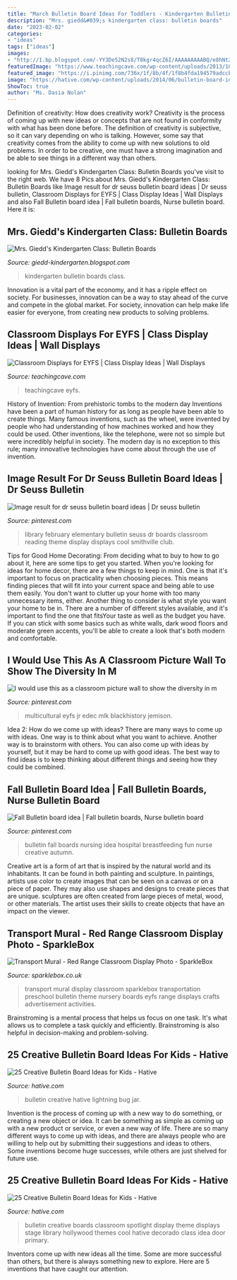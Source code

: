 ```yaml
---
title: "March Bulletin Board Ideas For Toddlers - Kindergarten Bulletin Boards Class"
description: "Mrs. giedd&#039;s kindergarten class: bulletin boards"
date: "2023-02-02"
categories:
- "ideas"
tags: ["ideas"]
images:
- "http://1.bp.blogspot.com/-YY3De52N2s8/T0kgr4qcZ6I/AAAAAAAAABQ/e8hNt2423RI/w1200-h630-p-k-no-nu/IMG_6714.JPG"
featuredImage: "https://www.teachingcave.com/wp-content/uploads/2013/10/bday.jpg"
featured_image: "https://i.pinimg.com/736x/1f/8b/4f/1f8b4fda194579adccba695154de62b8--multicultural-activities-history-activities.jpg"
image: "https://hative.com/wp-content/uploads/2014/06/bulletin-board-ideas/3-lightning-bug-jar-bulletin-board.jpg"
ShowToc: true
author: "Ms. Dasia Nolan"
---
```



Definition of creativity: How does creativity work?
Creativity is the process of coming up with new ideas or concepts that are not found in conformity with what has been done before. The definition of creativity is subjective, so it can vary depending on who is talking. However, some say that creativity comes from the ability to come up with new solutions to old problems. In order to be creative, one must have a strong imagination and be able to see things in a different way than others.

	

		
looking for Mrs. Giedd&#039;s Kindergarten Class: Bulletin Boards you've visit to the right web. We have 8 Pics about Mrs. Giedd&#039;s Kindergarten Class: Bulletin Boards like Image result for dr seuss bulletin board ideas | Dr seuss bulletin, Classroom Displays for EYFS | Class Display Ideas | Wall Displays and also Fall Bulletin board idea | Fall bulletin boards, Nurse bulletin board. Here it is:
		
    
## Mrs. Giedd&#039;s Kindergarten Class: Bulletin Boards

<img loading=lazy src="http://1.bp.blogspot.com/-YY3De52N2s8/T0kgr4qcZ6I/AAAAAAAAABQ/e8hNt2423RI/w1200-h630-p-k-no-nu/IMG_6714.JPG" onerror="this.onerror=null;this.src='https://tse4.mm.bing.net/th?id=OIP.Fl-9AaEipABHv4VgshsMXAHaD4&amp;pid=15.1';" alt="Mrs. Giedd&#039;s Kindergarten Class: Bulletin Boards">

_Source: giedd-kindergarten.blogspot.com_

>kindergarten bulletin boards class. 

	

Innovation is a vital part of the economy, and it has a ripple effect on society. For businesses, innovation can be a way to stay ahead of the curve and compete in the global market. For society, innovation can help make life easier for everyone, from creating new products to solving problems.

    
## Classroom Displays For EYFS | Class Display Ideas | Wall Displays

<img loading=lazy src="https://www.teachingcave.com/wp-content/uploads/2013/10/bday.jpg" onerror="this.onerror=null;this.src='https://tse3.mm.bing.net/th?id=OIP.SeQtuH-Y6Ioecn7fEuHT2QHaFj&amp;pid=15.1';" alt="Classroom Displays for EYFS | Class Display Ideas | Wall Displays">

_Source: teachingcave.com_

>teachingcave eyfs. 

	

History of Invention: From prehistoric tombs to the modern day
Inventions have been a part of human history for as long as people have been able to create things. Many famous inventions, such as the wheel, were invented by people who had understanding of how machines worked and how they could be used. Other inventions, like the telephone, were not so simple but were incredibly helpful in society. The modern day is no exception to this rule; many innovative technologies have come about through the use of invention.

    
## Image Result For Dr Seuss Bulletin Board Ideas | Dr Seuss Bulletin

<img loading=lazy src="https://i.pinimg.com/736x/05/9b/ac/059bacb7448ad05fd35013fbbbe1a45a--elementary-library-library-displays.jpg" onerror="this.onerror=null;this.src='https://tse2.mm.bing.net/th?id=OIP.1xZ4z6PffhHJ_NEmtvQ3cAHaJ6&amp;pid=15.1';" alt="Image result for dr seuss bulletin board ideas | Dr seuss bulletin">

_Source: pinterest.com_

>library february elementary bulletin seuss dr boards classroom reading theme display displays cool smithville club. 

	

Tips for Good Home Decorating: From deciding what to buy to how to go about it, here are some tips to get you started.
When you're looking for ideas for home decor, there are a few things to keep in mind. One is that it's important to focus on practicality when choosing pieces. This means finding pieces that will fit into your current space and being able to use them easily. You don't want to clutter up your home with too many unnecessary items, either. Another thing to consider is what style you want your home to be in. There are a number of different styles available, and it's important to find the one that fitsYour taste as well as the budget you have. If you can stick with some basics such as white walls, dark wood floors and moderate green accents, you'll be able to create a look that's both modern and comfortable.

    
## I Would Use This As A Classroom Picture Wall To Show The Diversity In M

<img loading=lazy src="https://i.pinimg.com/736x/1f/8b/4f/1f8b4fda194579adccba695154de62b8--multicultural-activities-history-activities.jpg" onerror="this.onerror=null;this.src='https://tse1.mm.bing.net/th?id=OIP.zu9_Xh0TlAg0mxZi0a64jAAAAA&amp;pid=15.1';" alt="I would use this as a classroom picture wall to show the diversity in m">

_Source: pinterest.com_

>multicultural eyfs jr edec mlk blackhistory jemison. 

	

Idea 2: How do we come up with ideas?
There are many ways to come up with ideas. One way is to think about what you want to achieve. Another way is to brainstorm with others. You can also come up with ideas by yourself, but it may be hard to come up with good ideas. The best way to find ideas is to keep thinking about different things and seeing how they could be combined.

    
## Fall Bulletin Board Idea | Fall Bulletin Boards, Nurse Bulletin Board

<img loading=lazy src="https://i.pinimg.com/736x/2b/ef/67/2bef67b8dd42e2acd0c161ef6c95f772--fall-bulletin-boards-nursing.jpg" onerror="this.onerror=null;this.src='https://tse2.mm.bing.net/th?id=OIP.Ld14P4xfBDF8M4MtIo-ZHQHaFj&amp;pid=15.1';" alt="Fall Bulletin board idea | Fall bulletin boards, Nurse bulletin board">

_Source: pinterest.com_

>bulletin fall boards nursing idea hospital breastfeeding fun nurse creative autumn. 

	

Creative art is a form of art that is inspired by the natural world and its inhabitants. It can be found in both painting and sculpture. In paintings, artists use color to create images that can be seen on a canvas or on a piece of paper. They may also use shapes and designs to create pieces that are unique. sculptures are often created from large pieces of metal, wood, or other materials. The artist uses their skills to create objects that have an impact on the viewer.

    
## Transport Mural - Red Range Classroom Display Photo - SparkleBox

<img loading=lazy src="http://www.sparklebox.co.uk/gallery/photos/gal1576-1600/wpimages/wpb08e13b3_06.png" onerror="this.onerror=null;this.src='https://tse2.mm.bing.net/th?id=OIP.E1zWTpS5tlVelFTjUYDzIwHaD6&amp;pid=15.1';" alt="Transport Mural - Red Range Classroom Display Photo - SparkleBox">

_Source: sparklebox.co.uk_

>transport mural display classroom sparklebox transportation preschool bulletin theme nursery boards eyfs range displays crafts advertisement activities. 

	

Brainstroming is a mental process that helps us focus on one task. It's what allows us to complete a task quickly and efficiently. Brainstroming is also helpful in decision-making and problem-solving.

    
## 25 Creative Bulletin Board Ideas For Kids - Hative

<img loading=lazy src="https://hative.com/wp-content/uploads/2014/06/bulletin-board-ideas/3-lightning-bug-jar-bulletin-board.jpg" onerror="this.onerror=null;this.src='https://tse3.mm.bing.net/th?id=OIP.mvzukYWXKAWcHME_s8BcAwHaJ6&amp;pid=15.1';" alt="25 Creative Bulletin Board Ideas for Kids - Hative">

_Source: hative.com_

>bulletin creative hative lightning bug jar. 

	

Invention is the process of coming up with a new way to do something, or creating a new object or idea. It can be something as simple as coming up with a new product or service, or even a new way of life. There are so many different ways to come up with ideas, and there are always people who are willing to help out by submitting their suggestions and ideas to others. Some inventions become huge successes, while others are just shelved for future use.

    
## 25 Creative Bulletin Board Ideas For Kids - Hative

<img loading=lazy src="http://hative.com/wp-content/uploads/2014/06/4-spotlight-work-on-stage-bulletin-board.jpg" onerror="this.onerror=null;this.src='https://tse3.mm.bing.net/th?id=OIP.II1A7xMmnYfVM5Ix5SabKAHaGK&amp;pid=15.1';" alt="25 Creative Bulletin Board Ideas for Kids - Hative">

_Source: hative.com_

>bulletin creative boards classroom spotlight display theme displays stage library hollywood themes cool hative decorado class idea door primary. 

	

Inventors come up with new ideas all the time. Some are more successful than others, but there is always something new to explore. Here are 5 inventions that have caught our attention.

